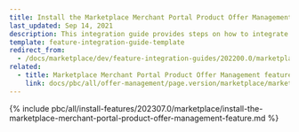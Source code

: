 ```yaml
---
title: Install the Marketplace Merchant Portal Product Offer Management - Merchant Portal feature
last_updated: Sep 14, 2021
description: This integration guide provides steps on how to integrate the Marketplace Merchant Portal Product Offer Management feature into a Spryker project.
template: feature-integration-guide-template
redirect_from:
  - /docs/marketplace/dev/feature-integration-guides/202200.0/marketplace-merchant-portal-product-offer-management-feature-integration.html
related:
  - title: Marketplace Merchant Portal Product Offer Management feature walkthrough
    link: docs/pbc/all/offer-management/page.version/marketplace/marketplace-merchant-portal-product-offer-management-feature-overview.html
---
```


{% include pbc/all/install-features/202307.0/marketplace/install-the-marketplace-merchant-portal-product-offer-management-feature.md %} <!-- To edit, see /_includes/pbc/all/install-features/202307.0/marketplace/install-the-marketplace-merchant-portal-product-offer-management-feature.md -->
